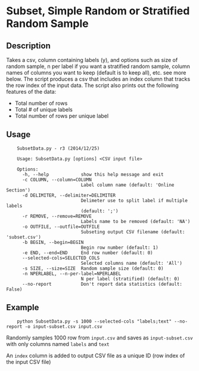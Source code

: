 Subset, Simple Random or Stratified Random Sample
=================================================

Description
-----------

Takes a csv, column containing labels (y), and options such as size of random sample, n per label if you want a stratified random sample, column names of columns you want to keep (default is to keep all), etc. see more below. The script produces a csv that includes an index column that tracks the row index of the input data. The script also prints out the following features of the data:
- Total number of rows
- Total # of unique labels
- Total number of rows per unique label

Usage
--------------

```
    SubsetData.py - r3 (2014/12/25)
    
    Usage: SubsetData.py [options] <CSV input file>
    
    Options:
      -h, --help            show this help message and exit
      -c COLUMN, --column=COLUMN
                            Label column name (default: 'Online Section')
      -d DELIMITER, --delimiter=DELIMITER
                            Delimeter use to split label if multiple labels
                            (default: ';')
      -r REMOVE, --remove=REMOVE
                            Labels name to be removed (default: 'NA')
      -o OUTFILE, --outfile=OUTFILE
                            Subseting output CSV filename (default: 'subset.csv')
      -b BEGIN, --begin=BEGIN
                            Begin row number (default: 1)
      -e END, --end=END     End row number (default: 0)
      --selected-cols=SELECTED_COLS
                            Selected columns name (default: 'All')
      -s SIZE, --size=SIZE  Random sample size (default: 0)
      -n NPERLABEL, --n-per-label=NPERLABEL
                            N per label (stratified) (default: 0)
      --no-report           Don't report data statistics (default: False)
```

Example
-------

```
    python SubsetData.py -s 1000 --selected-cols "labels;text" --no-report -o input-subset.csv input.csv
```

Randomly samples 1000 row from `input.csv` and saves as `input-subset.csv` with only columns named `labels` and `text`

An `index` column is added to output CSV file as a unique ID (row index of the input CSV file)
